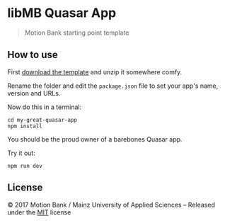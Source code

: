 # libMB Quasar App

> Motion Bank starting point template

## How to use

First [download the template](https://github.com/motionbank/libmb-quasar-app/archive/master.zip) and unzip it somewhere comfy.

Rename the folder and edit the ``package.json`` file to set your app's name, version and URLs.

Now do this in a terminal:
```shell
cd my-great-quasar-app
npm install
```

You should be the proud owner of a barebones Quasar app.

Try it out:
```shell
npm run dev
```

## License

:copyright: 2017 Motion Bank / Mainz University of Applied Sciences – 
Released under the [MIT](https://github.com/motionbank/metapak-motionbank/blob/master/LICENSE) license
